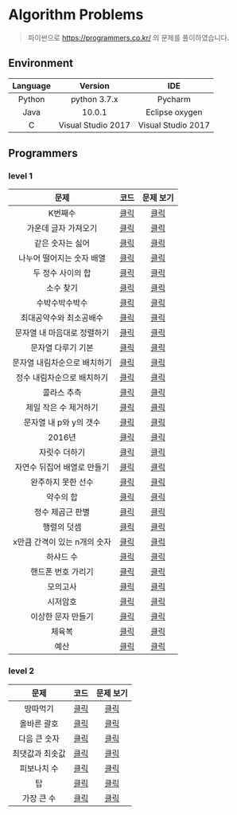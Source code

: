# Algorithm Problems
> 파이썬으로 https://programmers.co.kr/ 의 문제를 풀이하였습니다.

## Environment
Language | Version | IDE
:---: | :---: | :---:
Python | python 3.7.x | Pycharm 
Java | 10.0.1 | Eclipse oxygen
C | Visual Studio 2017 | Visual Studio 2017

## Programmers 

### level 1

문제 | 코드 | 문제 보기
:---: | :---: | :---:
K번째수 | [클릭](Python/level1/K번째수.py) | [클릭](https://programmers.co.kr/learn/courses/30/lessons/42748)
가운데 글자 가져오기| [클릭](Python/level1/가운데_글자_가져오기.py) | [클릭](https://programmers.co.kr/learn/courses/30/lessons/12903)
같은 숫자는 싫어| [클릭](Python/level1/같은_숫자는_싫어.py) | [클릭](https://programmers.co.kr/learn/courses/30/lessons/12906)
나누어 떨어지는 숫자 배열| [클릭](Python/level1/나누어_떨어지는_숫자_배열.py) | [클릭](https://programmers.co.kr/learn/courses/30/lessons/12910)
두 정수 사이의 합| [클릭](Python/level1/두_정수_사이의_합.py) | [클릭](https://programmers.co.kr/learn/courses/30/lessons/12912)
소수 찾기| [클릭](Python/level1/소수_찾기.py) | [클릭](https://programmers.co.kr/learn/courses/30/lessons/12921)
수박수박수박수| [클릭](Python/level1/수박수박수박수.py) | [클릭](https://programmers.co.kr/learn/courses/30/lessons/12922)
최대공약수와 최소공배수| [클릭](Python/level1/최대공약수와_최소공배수.py) | [클릭](https://programmers.co.kr/learn/courses/30/lessons/12940)
문자열 내 마음대로 정렬하기| [클릭](Python/level1/문자열_내_마음대로_정렬하기.py) | [클릭](https://programmers.co.kr/learn/courses/30/lessons/12915)
문자열 다루기 기본| [클릭](Python/level1/문자열_다루기_기본.py) | [클릭](https://programmers.co.kr/learn/courses/30/lessons/12918)
문자열 내림차순으로 배치하기| [클릭](Python/level1/문자열_내림차순으로_배치하기.py) | [클릭](https://programmers.co.kr/learn/courses/30/lessons/12917)
정수 내림차순으로 배치하기| [클릭](Python/level1/정수_내림차순으로_배치하기.py) | [클릭](https://programmers.co.kr/learn/courses/30/lessons/12933)
콜라스 추측| [클릭](Python/level1/콜라스_추측.py) | [클릭](https://programmers.co.kr/learn/courses/30/lessons/12943)
제일 작은 수 제거하기| [클릭](Python/level1/제일_작은_수_제거하기.py) | [클릭](https://programmers.co.kr/learn/courses/30/lessons/12935)
문자열 내 p와 y의 갯수| [클릭](Python/level1/문자열_내_p와_y의_개수.py) | [클릭](https://programmers.co.kr/learn/courses/30/lessons/12916)
2016년| [클릭](Python/level1/2016년.py) | [클릭](https://programmers.co.kr/learn/courses/30/lessons/12901)
자릿수 더하기| [클릭](Python/level1/자릿수_더하기.py) | [클릭](https://programmers.co.kr/learn/courses/30/lessons/12931)
자연수 뒤집어 배열로 만들기| [클릭](Python/level1/자연수_뒤집어_배열로_만들기.py) | [클릭](https://programmers.co.kr/learn/courses/30/lessons/12932)
완주하지 못한 선수| [클릭](Python/level1/완주하지_못한_선수.py) | [클릭](https://programmers.co.kr/learn/courses/30/lessons/42576)
약수의 합| [클릭](Python/level1/약수의_합.py) | [클릭](https://programmers.co.kr/learn/courses/30/lessons/12928)
정수 제곱근 판별| [클릭](Python/level1/정수_제곱근_판별.py) | [클릭](https://programmers.co.kr/learn/courses/30/lessons/12934)
행렬의 덧셈| [클릭](Python/level1/행렬의_덧셈.py) | [클릭](https://programmers.co.kr/learn/courses/30/lessons/12950)
x만큼 간격이 있는 n개의 숫자| [클릭](Python/level1/x만큼_간격이_있는_n개의_숫자.py) | [클릭](https://programmers.co.kr/learn/courses/30/lessons/12954)
하샤드 수| [클릭](Python/level1/하샤드_수.py) | [클릭](https://programmers.co.kr/learn/courses/30/lessons/12947)
핸드폰 번호 가리기| [클릭](Python/level1/핸드폰_번호_가리기.py) | [클릭](https://programmers.co.kr/learn/courses/30/lessons/12948)
모의고사| [클릭](Python/level1/모의고사.py) | [클릭](https://programmers.co.kr/learn/courses/30/lessons/42840)
시저암호| [클릭](Python/level1/시저암호.py) | [클릭](https://programmers.co.kr/learn/courses/30/lessons/12926)
이상한 문자 만들기| [클릭](Python/level1/이상한_문자_만들기.py) | [클릭](https://programmers.co.kr/learn/courses/30/lessons/12930)
체육복| [클릭](Python/level1/체육복.py) | [클릭](https://programmers.co.kr/learn/courses/30/lessons/42862)
예산| [클릭](Python/level1/예산.py) | [클릭](https://programmers.co.kr/learn/courses/30/lessons/12982)

### level 2

문제 | 코드 | 문제 보기
:---: | :---: | :---:
땅따먹기| [클릭](Python/level2/땅따먹기.py) | [클릭](https://programmers.co.kr/learn/courses/30/lessons/12913)
올바른 괄호| [클릭](Python/level2/올바른_괄호.py) | [클릭](https://programmers.co.kr/learn/courses/30/lessons/12909)
다음 큰 숫자| [클릭](Python/level2/다음_큰_숫자.py) | [클릭](https://programmers.co.kr/learn/courses/30/lessons/12911)
최댓값과 최솟값| [클릭](Python/level2/최댓값과_최솟값.py) | [클릭](https://programmers.co.kr/learn/courses/30/lessons/12939)
피보나치 수| [클릭](Python/level2/피보나치_수.py) | [클릭](https://programmers.co.kr/learn/courses/30/lessons/12945)
탑| [클릭](Python/level2/탑.py) | [클릭](https://programmers.co.kr/learn/courses/30/lessons/42588)
가장 큰 수| [클릭](Python/level2/가장_큰_수.py) | [클릭](https://programmers.co.kr/learn/courses/30/lessons/42746)
